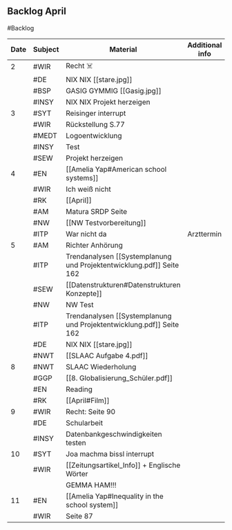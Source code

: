 ## Backlog April
#Backlog

| Date | Subject | Material                                                             | Additional info |
| ---- | ------- | -------------------------------------------------------------------- | --------------- |
| 2    | #WIR    | Recht ☠️                                                             |                 |
|      | #DE     | NIX NIX [[stare.jpg]]                                                |                 |
|      | #BSP    | GASIG GYMMIG [[Gasig.jpg]]                                           |                 |
|      | #INSY   | NIX NIX Projekt herzeigen                                            |                 |
| 3    | #SYT    | Reisinger interrupt                                                  |                 |
|      | #WIR    | Rückstellung S.77                                                    |                 |
|      | #MEDT   | Logoentwicklung                                                      |                 |
|      | #INSY   | Test                                                                 |                 |
|      | #SEW    | Projekt herzeigen                                                    |                 |
| 4    | #EN     | [[Amelia Yap#American school systems]]                               |                 |
|      | #WIR    | Ich weiß nicht                                                       |                 |
|      | #RK     | [[April]]                                                            |                 |
|      | #AM     | Matura SRDP Seite                                                    |                 |
|      | #NW     | [[NW Testvorbereitung]]                                              |                 |
|      | #ITP    | War nicht da                                                         | Arzttermin      |
| 5    | #AM     | Richter Anhörung                                                     |                 |
|      | #ITP    | Trendanalysen [[Systemplanung und Projektentwicklung.pdf]] Seite 162 |                 |
|      | #SEW    | [[Datenstrukturen#Datenstrukturen Konzepte]]                         |                 |
|      | #NW     | NW Test                                                              |                 |
|      | #ITP    | Trendanalysen [[Systemplanung und Projektentwicklung.pdf]] Seite 162 |                 |
|      | #DE     | NIX NIX [[stare.jpg]]                                                |                 |
|      | #NWT    | [[SLAAC Aufgabe 4.pdf]]                                              |                 |
| 8    | #NWT    | SLAAC Wiederholung                                                   |                 |
|      | #GGP    | [[8. Globalisierung_Schüler.pdf]]                                    |                 |
|      | #EN     | Reading                                                              |                 |
|      | #RK     | [[April#Film]]                                                       |                 |
| 9    | #WIR    | Recht: Seite 90                                                      |                 |
|      | #DE     | Schularbeit                                                          |                 |
|      | #INSY   | Datenbankgeschwindigkeiten testen                                    |                 |
| 10   | #SYT    | Joa machma bissl interrupt                                           |                 |
|      | #WIR    | [[Zeitungsartikel_Info]] + Englische Wörter                          |                 |
|      |         | GEMMA HAM!!!                                                         |                 |
| 11   | #EN     | [[Amelia Yap#Inequality in the school system]]                       |                 |
|      | #WIR    | Seite 87                                                             |                 |

